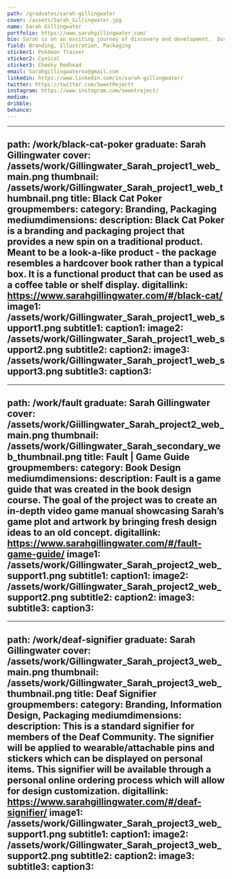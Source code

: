 ```yaml
---
path: /graduates/sarah-gillingwater
cover: /assets/Sarah_Gillingwater.jpg
name: Sarah Gillingwater
portfolio: https://www.sarahgillingwater.com/
bio: Sarah is on an exciting journey of discovery and development.  During the past four years, she has built a strong foundation for her future as a graphic designer.  She has taken an interest in branding and packaging and would like to combine these disciplines with her interest in the video game and cosmetic industry. She can’t wait for her future to begin!
field: Branding, Illustration, Packaging
sticker1: Pokémon Trainer
sticker2: Cynical
sticker3: Cheeky Redhead
email: Sarahgillingwaterxx@gmail.com
linkedin: https://www.linkedin.com/in/sarah-gillingwater/
twitter: https://twitter.com/SweetRejectt
instagram: https://www.instagram.com/sweetreject/
medium:
dribble:
behance:
---
```


---
path: /work/black-cat-poker
graduate: Sarah Gillingwater
cover: /assets/work/Gillingwater_Sarah_project1_web_main.png
thumbnail: /assets/work/Gillingwater_Sarah_project1_web_thumbnail.png
title: Black Cat Poker
groupmembers:
category: Branding, Packaging
mediumdimensions:
description: Black Cat Poker is a branding and packaging project that provides a new spin on a traditional product. Meant to be a look-a-like product - the package resembles a hardcover book rather than a typical box. It is a functional product that can be used as a coffee table or shelf display.
digitallink: https://www.sarahgillingwater.com/#/black-cat/
image1: /assets/work/Gillingwater_Sarah_project1_web_support1.png
subtitle1:
caption1:
image2: /assets/work/Gillingwater_Sarah_project1_web_support2.png
subtitle2:
caption2:
image3: /assets/work/Gillingwater_Sarah_project1_web_support3.png
subtitle3:
caption3:
---

---
path: /work/fault
graduate: Sarah Gillingwater
cover: /assets/work/Giillingwater_Sarah_project2_web_main.png
thumbnail: /assets/work/Gillingwater_Sarah_secondary_web_thumbnail.png
title: Fault | Game Guide
groupmembers:
category: Book Design
mediumdimensions:
description: Fault is a game guide that was created in the book design course. The goal of the project was to create an in-depth video game manual showcasing Sarah’s game plot and artwork by bringing fresh design ideas to an old concept.
digitallink: https://www.sarahgillingwater.com/#/fault-game-guide/
image1: /assets/work/Gillingwater_Sarah_project2_web_support1.png
subtitle1:
caption1:
image2: /assets/work/Gillingwater_Sarah_project2_web_support2.png
subtitle2:
caption2:
image3:
subtitle3:
caption3:
---

---
path: /work/deaf-signifier
graduate: Sarah Gillingwater
cover: /assets/work/Gillingwater_Sarah_project3_web_main.png
thumbnail: /assets/work/Gillingwater_Sarah_project3_web_thumbnail.png
title: Deaf Signifier
groupmembers:
category: Branding, Information Design, Packaging
mediumdimensions:
description: This is a standard signifier for members of the Deaf Community. The signifier will be applied to wearable/attachable pins and stickers which can be displayed on personal items. This signifier will be available through a personal online ordering process which will allow for design customization.
digitallink: https://www.sarahgillingwater.com/#/deaf-signifier/
image1: /assets/work/Gillingwater_Sarah_project3_web_support1.png
subtitle1:
caption1:
image2: /assets/work/Gillingwater_Sarah_project3_web_support2.png
subtitle2:
caption2:
image3:
subtitle3:
caption3:
---
